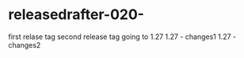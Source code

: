 # releasedrafter-020-

first relase tag
second release tag going to 1.27
1.27 - changes1
1.27 - changes2

